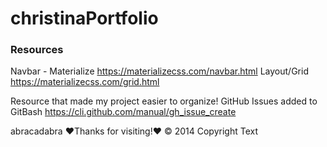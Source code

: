 # christinaPortfolio

### Resources
Navbar - Materialize
https://materializecss.com/navbar.html
Layout/Grid 
https://materializecss.com/grid.html

Resource that made my project easier to organize!
GitHub Issues added to GitBash
https://cli.github.com/manual/gh_issue_create



<footer class="page-footer">
        <div class="footer-copyright">
            <div class="container">
                abracadabra
                <span>❤️Thanks for visiting!❤️</span>
            © 2014 Copyright Text
            </div>
          </div>
    </footer>